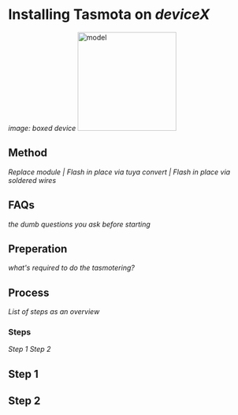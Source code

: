 # Installing Tasmota on *deviceX*

*image: boxed device*
<img src="" alt="model" style="width:200px;"/>

## Method
*Replace module | 
Flash in place via tuya convert | 
Flash in place via soldered wires*

## FAQs
*the dumb questions you ask before starting*

## Preperation
*what's required to do the tasmotering?*

## Process
*List of steps as an overview*

### Steps
*Step 1*
*Step 2*

## Step 1

## Step 2
